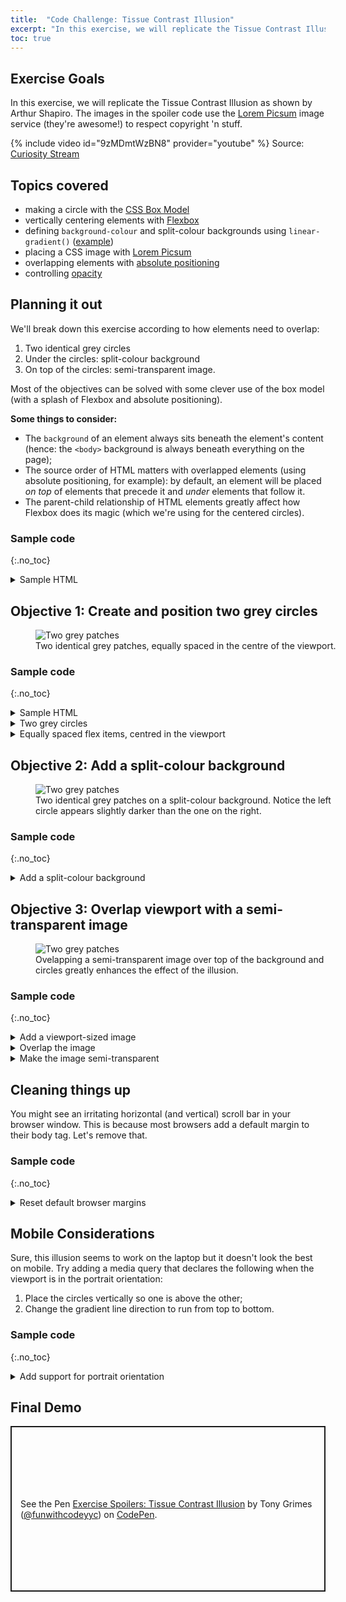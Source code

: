 ```yaml
---
title:  "Code Challenge: Tissue Contrast Illusion"
excerpt: "In this exercise, we will replicate the Tissue Contrast Illusion as shown by Arthur Shapiro."
toc: true
---
```

## Exercise Goals
In this exercise, we will replicate the Tissue Contrast Illusion as shown by Arthur Shapiro. The images in the spoiler code use the [Lorem Picsum](https://picsum.photos/) image service (they're awesome!) to respect copyright 'n stuff.

{% include video id="9zMDmtWzBN8" provider="youtube" %}
Source: [Curiosity Stream](https://curiositystream.com/video/1259/brightness-and-contrast)

## Topics covered
- making a circle with the [CSS Box Model](https://developer.mozilla.org/en-US/docs/Web/CSS/CSS_Box_Model/Introduction_to_the_CSS_box_model)
- vertically centering elements with [Flexbox](https://css-tricks.com/snippets/css/a-guide-to-flexbox/)
- defining `background-colour` and split-colour backgrounds using `linear-gradient()` ([example](https://codepen.io/mandymichael/pen/mNPvKo))
- placing a CSS image with [Lorem Picsum](https://picsum.photos/)
- overlapping elements with [absolute positioning](https://youtu.be/P6UgYq3J3Qs)
- controlling [opacity](https://developer.mozilla.org/en-US/docs/Web/CSS/opacity)

## Planning it out
We'll break down this exercise according to how elements need to overlap:

1. Two identical grey circles
2. Under the circles: split-colour background
3. On top of the circles: semi-transparent image.

Most of the objectives can be solved with some clever use of the box model (with a splash of Flexbox and absolute positioning). 

**Some things to consider:**

- The `background` of an element always sits beneath the element's content (hence: the `<body>` background is always beneath everything on the page);
- The source order of HTML matters with overlapped elements (using absolute positioning, for example): by default, an element will be placed *on top* of elements that precede it and *under* elements that follow it.
- The parent-child relationship of HTML elements greatly affect how Flexbox does its magic (which we're using for the centered circles).

### Sample code
{:.no_toc}

<details markdown="1">
  <summary>Sample HTML</summary>
```html
<main class="container split-bg">
  <div class="item circle"></div>
  <div class="item circle"></div>
</main>
<div class="image"></div>
```
</details>

## Objective 1: Create and position two grey circles
<figure style="width: 500px" class="align-center">
  <img src="{{ site.url }}{{ site.baseurl }}/assets/images/illusions/tissue-step-1.png" alt="Two grey patches">
  <figcaption>Two identical grey patches, equally spaced in the centre of the viewport.</figcaption>
</figure> 

### Sample code
{:.no_toc}

<details markdown="1">
  <summary>Sample HTML</summary>
```html
<main class="container split-bg">
  <div class="item circle"></div>
  <div class="item circle"></div>
</main>
<div class="image"></div>
```
</details>
<details markdown="1">
  <summary>Two grey circles</summary>

```css
.circle {
  /* make it visible */
  background: grey;

  /* make it square */
  width: 30vmin;
  height: 30vmin;

  /* make it circular */
  border-radius: 50%;
}
```
</details>
<details markdown="1">
  <summary>Equally spaced flex items, centred in the viewport</summary>

```css
.container {
  /* change default behaviour of `margin: auto` below */
  display: flex;

  /* explicitly set height to viewport; `margin: auto` needs room to work */
  height: 100vh;
}

.item {
  /* equally distribute left over margin among flex items */
  margin: auto;
}
```
</details>

## Objective 2: Add a split-colour background
<figure style="width: 500px" class="align-center">
  <img src="{{ site.url }}{{ site.baseurl }}/assets/images/illusions/tissue-step-2.png" alt="Two grey patches">
  <figcaption>Two identical grey patches on a split-colour background. Notice the left circle appears slightly darker than the one on the right.</figcaption>
</figure> 

### Sample code
{:.no_toc}

<details markdown="1">
  <summary>Add a split-colour background</summary>

```css
.split-bg {
  /* note: the final `background` declaration overrides the others,
  which are included for clarity but can safely be ignored */

  /* basic gradient; default gradient line direction: bottom to top (0deg)  */
  background: linear-gradient(white, black);

  /* change default direction: left to right (90deg) */
  background: linear-gradient(90deg, white, black);

  /* hide gradient area by adding identical colour stops */
  background: linear-gradient(90deg, white 50%, black 50%);
}
```
</details>

## Objective 3: Overlap viewport with a semi-transparent image
<figure style="width: 500px" class="align-center">
  <img src="{{ site.url }}{{ site.baseurl }}/assets/images/illusions/tissue-step-3.png" alt="Two grey patches">
  <figcaption>Ovelapping a semi-transparent image over top of the background and circles greatly enhances the effect of the illusion.</figcaption>
</figure> 

### Sample code
{:.no_toc}

<details markdown="1">
  <summary>Add a viewport-sized image</summary>

```css
.image {
  /* explicitly set element size to viewport */
  width: 100vw;
  height: 100vh;
  
  /* add full-size, centered background image to element */
  background-image: url('https://picsum.photos/500/500');
  background-size: cover;
  background-position: center;
}
```
</details>

<details markdown="1">
  <summary>Overlap the image</summary>

```css
.image {
  /* create a new block formatting context and enable `top` and `left` */
  position: absolute;

  /* explicitly move top-left corner of image to top-left corner of <body> */
  top: 0;
  left: 0;
}
```
</details>
<details markdown="1">
  <summary>Make the image semi-transparent</summary>

```css
.image {
  /* set element opacity to 50% */
  opacity: 0.5;
}
```
</details>

## Cleaning things up
You might see an irritating horizontal (and vertical) scroll bar in your browser window. This is because most browsers add a default margin to their body tag. Let's remove that.

### Sample code
{:.no_toc}

<details markdown="1">
  <summary>Reset default browser margins</summary>

```css
body {
  /* remove pesky scroll bars */
  margin: 0;
}
```
</details>

## Mobile Considerations
Sure, this illusion seems to work on the laptop but it doesn't look the best on mobile. Try adding a media query that declares the following when the viewport is in the portrait orientation:

1. Place the circles vertically so one is above the other;
2. Change the gradient line direction to run from top to bottom.

### Sample code
{:.no_toc}

<details markdown="1">
  <summary>Add support for portrait orientation</summary>

```css
@media (orientation: portrait) {
  /* Apply these styles when the screen is in 'portrait' orientation */
  .container {
    /* place circles in an up/down orientation */
    flex-direction: column;
    
    /* change the direction of the split-colour background to match */
    background: linear-gradient(180deg, white 50%, black 50%);
  }
}
```
</details>

## Final Demo
<p class="codepen" data-height="265" data-theme-id="light" data-default-tab="result" data-user="funwithcodeyyc" data-slug-hash="MWKaode" style="height: 265px; box-sizing: border-box; display: flex; align-items: center; justify-content: center; border: 2px solid; margin: 1em 0; padding: 1em;" data-pen-title="Exercise Spoilers: Tissue Contrast Illusion">
  <span>See the Pen <a href="https://codepen.io/funwithcodeyyc/pen/MWKaode">
  Exercise Spoilers: Tissue Contrast Illusion</a> by Tony Grimes (<a href="https://codepen.io/funwithcodeyyc">@funwithcodeyyc</a>)
  on <a href="https://codepen.io">CodePen</a>.</span>
</p>
<script async src="https://static.codepen.io/assets/embed/ei.js"></script>